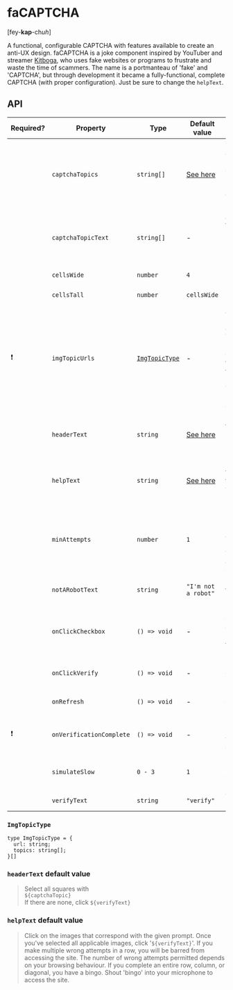 # faCAPTCHA
[fey-**kap**-ch*uh*] 

A functional, configurable CAPTCHA with features available to create an anti-UX design. faCAPTCHA is a joke component inspired by YouTuber and streamer [Kitboga](https://www.youtube.com/c/KitbogaShow), who uses fake websites or programs to frustrate and waste the time of scammers. The name is a portmanteau of 'fake' and 'CAPTCHA', but through development it became a fully-functional, complete CAPTCHA (with proper configuration). Just be sure to change the `helpText`.


## API

| Required?  | Property          | Type         | Default value | Description |
| ---------- | ----------------- | ------------ | ------------- | ----------- |
|           | `captchaTopics`    | `string[]`   | [See here](https://github.com/dylandbl/faCAPTCHA/blob/main/src/lib/utils/stringsToFind.ts) | Topics displayed at the top of the CAPTCHA. If not defined, a pseudorandomly selected default value will be used. | 
|           | `captchaTopicText` | `string[]`   | -           | Array of topics to be displayed in the CAPTCHA header. Does not work with `headerText`. |
|           | `cellsWide`        | `number`     | `4`         | Number of cells in each row. |
|           | `cellsTall`        | `number`     | `cellsWide` | Number of cells in each column. |
|   ❗       | `imgTopicUrls`     | [`ImgTopicType`](#imgtopictype) | -             | Array of image URLs with associated tags. Tags are case-sensitive and compared to the topic selected from `captchaTopics`. The images will be displayed in order. |
|           | `headerText`       | `string`     | [See here](#headertext-default-value) | Used in place of the CAPTCHA header text. Overrides `captchaTopic`.
|           | `helpText`         | `string`     | [See here](#helptext-default-value) | Used in place of the default help text, shown when the '?' icon is clicked. |
|           | `minAttempts`      | `number`     | `1`         | Minimum number of required attempts, regardless of whether the attempts are correct or not. |
|           | `notARobotText`    | `string`     | `"I'm not a robot"` | Used in place of the "I'm not a robot" text. |
|           | `onClickCheckbox`  | `() => void` | -           | Called on clicking the checkbox. Does not execute if the CAPTCHA popup is open. |
|           | `onClickVerify`    | `() => void` | -           | Called on clicking the 'Verify' button. |
|           | `onRefresh`        | `() => void` | -           | Called on clicking the refresh icon. |
|   ❗       | `onVerificationComplete` | `() => void` | -     | Called on successful verification completion. |
|           | `simulateSlow`     | `0 - 3`      | `1`         | Simulates a slow internet connection speed. |
|           | `verifyText`       | `string`     | `"verify"`  | Text for the 'Verify' button. |

### `ImgTopicType`
```TS
type ImgTopicType = {
  url: string;
  topics: string[];
}[]
```

### `headerText` default value

> Select all squares with <br>
> `${captchaTopic}` <br>
> If there are none, click `${verifyText}` <br>

### `helpText` default value
> Click on the images that correspond with the given prompt. Once you've selected all applicable images, click '`${verifyText}`'. If you make multiple wrong attempts in a row, you will be barred from accessing the site. The number of wrong attempts permitted depends on your browsing behaviour. If you complete an entire row, column, or diagonal, you have a bingo. Shout 'bingo' into your microphone to access the site.

